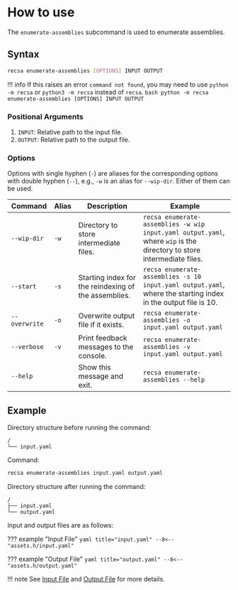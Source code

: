 # How to use

The `enumerate-assemblies` subcommand is used to enumerate assemblies.

## Syntax

```bash
recsa enumerate-assemblies [OPTIONS] INPUT OUTPUT
```

!!! info
    If this raises an error `command not found`, you may need to use `python -m recsa` or `python3 -m recsa` instead of `recsa`.
    ```bash
    python -m recsa enumerate-assemblies [OPTIONS] INPUT OUTPUT
    ```

### Positional Arguments
1. `INPUT`: Relative path to the input file.
2. `OUTPUT`: Relative path to the output file.

### Options
Options with single hyphen (`-`) are aliases for the corresponding options with double hyphen (`--`), e.g., `-w` is an alias for `--wip-dir`. Either of them can be used.

Command | Alias | Description | Example
--- | --- | --- | ---
`--wip-dir` | `-w` | Directory to store intermediate files. | `recsa enumerate-assemblies -w wip input.yaml output.yaml`, where `wip` is the directory to store intermediate files.
`--start` | `-s` | Starting index for the reindexing of the assemblies. | `recsa enumerate-assemblies -s 10 input.yaml output.yaml`, where the starting index in the output file is 10.
`--overwrite` | `-o` | Overwrite output file if it exists. | `recsa enumerate-assemblies -o input.yaml output.yaml`
`--verbose` | `-v` | Print feedback messages to the console. | `recsa enumerate-assemblies -v input.yaml output.yaml`
`--help` | | Show this message and exit. | `recsa enumerate-assemblies --help`

## Example

Directory structure before running the command:
```
/
└── input.yaml
```

Command:
```bash
recsa enumerate-assemblies input.yaml output.yaml
```

Directory structure after running the command:
```
/
├── input.yaml
└── output.yaml
```

Input and output files are as follows:

??? example "Input File"
    ``` yaml title="input.yaml"
    --8<-- "assets.h/input.yaml"
    ```

??? example "Output File"
    ``` yaml title="output.yaml"
    --8<-- "assets.h/output.yaml"
    ```

!!! note
    See [Input File](input.md) and [Output File](output.md) for more details.

